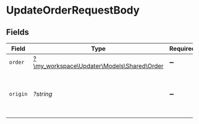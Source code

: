 # UpdateOrderRequestBody


## Fields

| Field                                                                      | Type                                                                       | Required                                                                   | Description                                                                | Example                                                                    |
| -------------------------------------------------------------------------- | -------------------------------------------------------------------------- | -------------------------------------------------------------------------- | -------------------------------------------------------------------------- | -------------------------------------------------------------------------- |
| `order`                                                                    | [?\my_workspace\Updater\Models\Shared\Order](../../Models/Shared/Order.md) | :heavy_minus_sign:                                                         | N/A                                                                        |                                                                            |
| `origin`                                                                   | *?string*                                                                  | :heavy_minus_sign:                                                         | Where the most current state of the object came from.                      | Magento                                                                    |